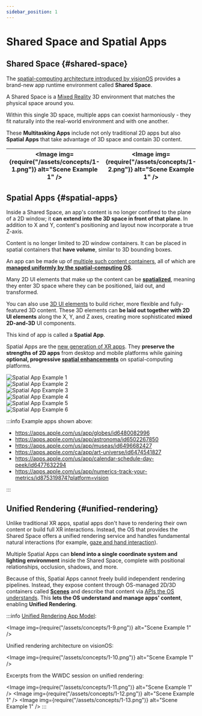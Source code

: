 ```yaml
---
sidebar_position: 1
---
```


# Shared Space and Spatial Apps

## Shared Space {#shared-space}

The [spatial-computing architecture introduced by visionOS](#unified-rendering) provides a brand-new app runtime environment called **Shared Space**.

A Shared Space is a [Mixed Reality](https://developer.picoxr.com/document/web/introduce-vr-mr-ar/) 3D environment that matches the physical space around you.

Within this single 3D space, multiple apps can coexist harmoniously - they fit naturally into the real-world environment and with one another.

These **Multitasking Apps** include not only traditional 2D apps but also **Spatial Apps** that take advantage of 3D space and contain 3D content.

| <Image img={require("/assets/concepts/1-1.png")} alt="Scene Example 1" /> | <Image img={require("/assets/concepts/1-2.png")} alt="Scene Example 1" /> |
| :-------------------------------------------------------: | :-------------------------------------------------------: |

## Spatial Apps {#spatial-apps}

Inside a Shared Space, an app's content is no longer confined to the plane of a 2D window; it **can extend into the 3D space in front of that plane**. In addition to X and Y, content's positioning and layout now incorporate a true Z-axis.

Content is no longer limited to 2D window containers. It can be placed in spatial containers that **have volume**, similar to 3D bounding boxes.

An app can be made up of [multiple such content containers](./scenes-and-spatial-layouts), all of which are [**managed uniformly by the spatial-computing OS**](./scenes-and-spatial-layouts#spatial-layout).

Many 2D UI elements that make up the content can be **[spatialized](./spatialized-elements-and-3d-container-elements)**, meaning they enter 3D space where they can be positioned, laid out, and transformed.

You can also use [3D UI elements](./spatialized-elements-and-3d-container-elements#3d-elements) to build richer, more flexible and fully-featured 3D content. These 3D elements can **be laid out together with 2D UI elements** along the X, Y, and Z axes, creating more sophisticated **mixed 2D-and-3D** UI components.

This kind of app is called a **Spatial App**.

Spatial Apps are the [new generation of XR apps](../introduction/the-new-generation-of-spatial-apps). They **preserve the strengths of 2D apps** from desktop and mobile platforms while gaining **optional, progressive [spatial enhancements](../introduction/new-powers-for-xr-apps)** on spatial-computing platforms.

<div className="row">
  <div className="col col--6">
    <Image img={require("/assets/concepts/1-3.png")} alt="Spatial App Example 1" />
  </div>
  <div className="col col--6">
    <Image img={require("/assets/concepts/1-4.png")} alt="Spatial App Example 2" />
  </div>
</div>

<div className="row">
  <div className="col col--6">
    <Image img={require("/assets/concepts/1-5.png")} alt="Spatial App Example 3" />
  </div>
  <div className="col col--6">
    <Image img={require("/assets/concepts/1-6.png")} alt="Spatial App Example 4" />
  </div>
</div>

<div className="row">
  <div className="col col--6">
    <Image img={require("/assets/concepts/1-7.png")} alt="Spatial App Example 5" />
  </div>
  <div className="col col--6">
    <Image img={require("/assets/concepts/1-8.png")} alt="Spatial App Example 6" />
  </div>
</div>

:::info
Example apps shown above:

- https://apps.apple.com/us/app/globes/id6480082996
- https://apps.apple.com/us/app/astronoma/id6502267850
- https://apps.apple.com/us/app/museas/id6496682427
- https://apps.apple.com/ca/app/art-universe/id6474541827
- https://apps.apple.com/us/app/calendar-schedule-day-peek/id6477632294
- https://apps.apple.com/us/app/numerics-track-your-metrics/id875319874?platform=vision

:::

## Unified Rendering {#unified-rendering}

Unlike traditional XR apps, spatial apps don't have to rendering their own content or build full XR interactions. Instead, the OS that provides the Shared Space offers a unified rendering service and handles fundamental natural interactions (for example, [gaze and hand interaction](./spatialized-elements-and-3d-container-elements#nature-interaction)).

Multiple Spatial Apps can **blend into a single coordinate system and lighting environment** inside the Shared Space, complete with positional relationships, occlusion, shadows, and more.

Because of this, Spatial Apps cannot freely build independent rendering pipelines. Instead, they expose content through OS-managed 2D/3D containers called **[Scenes](./scenes-and-spatial-layouts)** and describe that content via [APIs the OS understands](./spatialized-elements-and-3d-container-elements). This **lets the OS understand and manage apps' content**, enabling **Unified Rendering**.

:::info
[Unified Rendering App Model](https://developer.picoxr.com/news/multi-app-rendering/):

<Image img={require("/assets/concepts/1-9.png")} alt="Scene Example 1" />

Unified rendering architecture on visionOS:

<Image img={require("/assets/concepts/1-10.png")} alt="Scene Example 1" />

Excerpts from the WWDC session on unified rendering:

<Image img={require("/assets/concepts/1-11.png")} alt="Scene Example 1" />
<Image img={require("/assets/concepts/1-12.png")} alt="Scene Example 1" />
<Image img={require("/assets/concepts/1-13.png")} alt="Scene Example 1" />
:::
